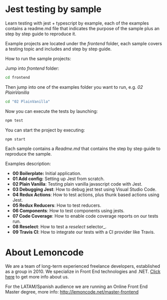 # Jest testing by sample

Learn testing with jest + typescript by example, each of the examples contains a readme.md file that indicates the purpose of the sample plus an step by step guide to reproduce it.

Example projects are located under the _frontend_ folder, each sample covers a testing topic and includes and step by step guide.

How to run the sample projects:

Jump into _frontend_ folder:

```bash
cd frontend
```

Then jump into one of the examples folder you want to run, e.g. _02 PlainVanilla_ 

```bash
cd "02 PlainVanilla"
```

Now you can execute the tests by launching:

```bash
npm test
```

You can start the project by executing:

```bash
npm start
```

Each sample contains a _Readme.md_ that contains the step by step guide to reproduce the sample.

Examples description:

- **00 Boilerplate:** Initial application.
- **01 Add config:** Setting up Jest from scratch.
- **02 Plain Vanilla**: Testing plain vanilla javascript code with Jest.
- **03 Debugging Jest**: How to debug jest test using Visual Studio Code.
- **04 Redux Actions**: How to test actions, plus thunk based actions using Jest.
- **05 Redux Reducers**: How to test reducers.
- **06 Components**: How to test components using jests.
- **07 Code Coverage**: How to enable code coverage reports on our tests run.
- **08 Reselect**: How to test a _reselect_ selector_.
- **09 Travis CI**: How to integrate our tests with a CI provider like Travis.


# About Lemoncode

We are a team of long-term experienced freelance developers, established as a group in 2010.
We specialize in Front End technologies and .NET. [Click here](http://lemoncode.net/services/en/#en-home) to get more info about us.

For the LATAM/Spanish audience we are running an Online Front End Master degree, more info: http://lemoncode.net/master-frontend
